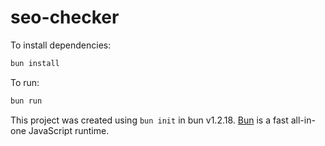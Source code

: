 # seo-checker

To install dependencies:

```bash
bun install
```

To run:

```bash
bun run 
```

This project was created using `bun init` in bun v1.2.18. [Bun](https://bun.sh) is a fast all-in-one JavaScript runtime.
